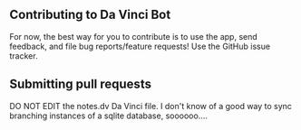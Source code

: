 Contributing to Da Vinci Bot
----------------------------

For now, the best way for you to contribute is to use the app, send feedback,
and file bug reports/feature requests! Use the GitHub issue tracker.

Submitting pull requests
------------------------

DO NOT EDIT the notes.dv Da Vinci file. I don't know of a good way to sync
branching instances of a sqlite database, soooooo....
